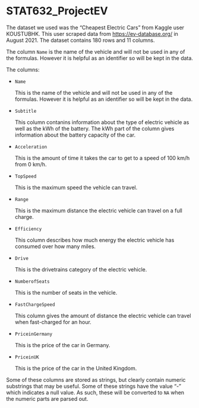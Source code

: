 # STAT632_ProjectEV

The dataset we used was the “Cheapest Electric Cars” from Kaggle user KOUSTUBHK. This user scraped data from https://ev-database.org/ in August 2021. The dataset contains 180 rows and 11 columns.

The column `Name` is the name of the vehicle and will not be used in any of the formulas. However it is helpful as an identifier so will be kept in the data.

The columns:

* `Name`

    This is the name of the vehicle and will not be used in any of the formulas. However it is helpful as an identifier so will be kept in the data.

* `Subtitle`

    This column contanins information about the type of electric vehicle as well as the kWh of the battery. The kWh part of the column gives information about the battery capacity of the car.

* `Acceleration`

    This is the amount of time it takes the car to get to a speed of 100 km/h from 0 km/h.

* `TopSpeed`

    This is the maximum speed the vehicle can travel.

* `Range`

    This is the maximum distance the electric vehicle can travel on a full charge.

* `Efficiency`

    This column describes how much energy the electric vehicle has consumed over how many miles.

* `Drive`

    This is the drivetrains category of the electric vehicle.

* `NumberofSeats`

    This is the number of seats in the vehicle.

* `FastChargeSpeed`

    This column gives the amount of distance the electric vehicle can travel when fast-charged for an hour.
   
* `PriceinGermany`

    This is the price of the car in Germany.

* `PriceinUK`

    This is the price of the car in the United Kingdom.

Some of these columns are stored as strings, but clearly contain numeric substrings that may be useful. Some of these strings have the value “-” which indicates a null value. As such, these will be converted to `NA` when the numeric parts are parsed out.
